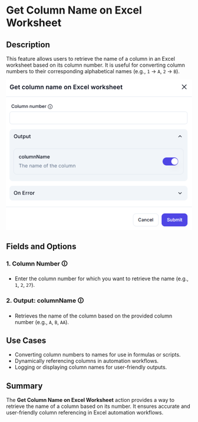 # Get Column Name on Excel Worksheet  

## Description

This feature allows users to retrieve the name of a column in an Excel worksheet based on its column number. It is useful for converting column numbers to their corresponding alphabetical names (e.g., `1` → `A`, `2` → `B`).  

![Get Column Name on Excel Worksheet](get-column-name-on-excel-worksheet.png)  

## Fields and Options  

### 1. **Column Number** 🛈

- Enter the column number for which you want to retrieve the name (e.g., `1`, `2`, `27`).  

### 2. **Output: columnName** 🛈

- Retrieves the name of the column based on the provided column number (e.g., `A`, `B`, `AA`).  

## Use Cases

- Converting column numbers to names for use in formulas or scripts.  
- Dynamically referencing columns in automation workflows.  
- Logging or displaying column names for user-friendly outputs.  

## Summary

The **Get Column Name on Excel Worksheet** action provides a way to retrieve the name of a column based on its number. It ensures accurate and user-friendly column referencing in Excel automation workflows.  